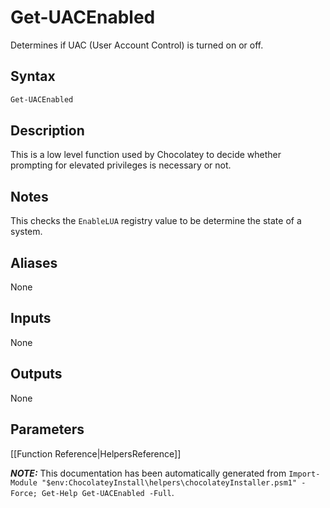 ﻿# Get-UACEnabled

Determines if UAC (User Account Control) is turned on or off.

## Syntax

~~~powershell
Get-UACEnabled
~~~

## Description

This is a low level function used by Chocolatey to decide whether
prompting for elevated privileges is necessary or not.

## Notes

This checks the `EnableLUA` registry value to be determine the state of
a system.

## Aliases

None

## Inputs

None

## Outputs

None

## Parameters
 




[[Function Reference|HelpersReference]]

***NOTE:*** This documentation has been automatically generated from `Import-Module "$env:ChocolateyInstall\helpers\chocolateyInstaller.psm1" -Force; Get-Help Get-UACEnabled -Full`.
